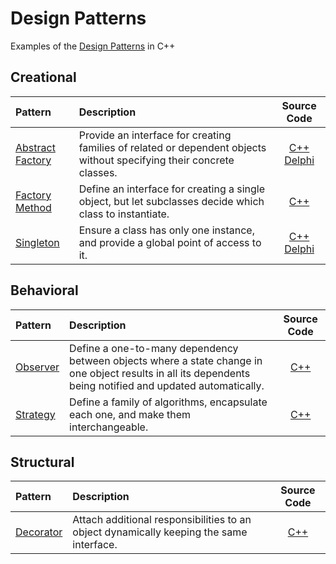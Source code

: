 # Design Patterns
Examples of the [Design Patterns](https://en.wikipedia.org/wiki/Software_design_pattern) in C++

## Creational
| Pattern | Description | Source Code |
| :--- | :--- | :---: |
|[Abstract Factory](https://en.wikipedia.org/wiki/Abstract_factory_pattern)|Provide an interface for creating families of related or dependent objects without specifying their concrete classes.|[C++](Creational/Abstract-factory) [Delphi](Creational/Abstract-factory/Delphi)|
|[Factory Method](https://en.wikipedia.org/wiki/Factory_method_pattern)|Define an interface for creating a single object, but let subclasses decide which class to instantiate.|[C++](Creational/Factory-method) |
|[Singleton](https://en.wikipedia.org/wiki/Singleton_patternn)|Ensure a class has only one instance, and provide a global point of access to it.|[C++](Creational/Singleton) [Delphi](Creational/Singleton/Delphi) |

## Behavioral
| Pattern | Description | Source Code |
| :--- | :--- | :---: |
|[Observer](https://en.wikipedia.org/wiki/Observer_pattern)|Define a one-to-many dependency between objects where a state change in one object results in all its dependents being notified and updated automatically.|[C++](Behavioral/Observer)|
|[Strategy](https://en.wikipedia.org/wiki/Strategy_pattern)|Define a family of algorithms, encapsulate each one, and make them interchangeable.|[C++](Behavioral/Strategy)|

## Structural
| Pattern | Description | Source Code |
| :--- | :--- | :---: |
|[Decorator](https://en.wikipedia.org/wiki/Decorator_pattern)|Attach additional responsibilities to an object dynamically keeping the same interface.|[C++](Structural/Decorator)|
